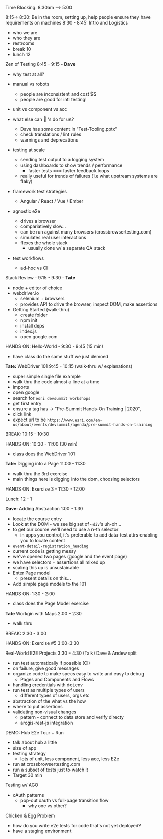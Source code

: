 Time Blocking: 8:30am --> 5:00

8:15-> 8:30: Be in the room, setting up, help people ensure they have requirements on machines
8:30 - 8:45: Intro and Logistics
- who we are
- who they are
- restrooms
- break 10
- lunch 12

Zen of Testing 8:45 - 9:15 - **Dave**
- why test at all?
- manual vs robots
  - people are inconsistent and cost $$
  - people are good for intl testing!
- unit vs component vs acc
- what else can 🤖 's do for us?
   - Dave has some content in "Test-Tooling.pptx"
   - check translations / lint rules
   - warnings and deprecations
- testing at scale
   - sending test output to a logging system 
   - using dashboards to show trends / performance
      - faster tests === faster feedback loops
   - really useful for trends of failures (i.e what upstream systems are flaky) 
 
- framework test strategies
  - Angular / React / Vue / Ember
- agnostic e2e
  - drives a browser
  - compariatively slow... 
  - can be run against many browsers (crossbrowsertesting.com)
  - simulates real user interactions
  - flexes the whole stack
    - usually done w/ a separate QA stack
- test workflows
  - ad-hoc vs CI   
  
Stack Review - 9:15 - 9:30 - **Tate**
- node + editor of choice
- webdriver.io
  - selenium + browsers
  - provides API to drive the browser, inspect DOM, make assertions
- Getting Started (walk-thru)
  - create folder
  - npm init
  - install deps
  - index.js
  - open google.com

HANDS ON: Hello-World - 9:30 - 9:45 (15 min)
- have class do the same stuff we just demoed

**Tate:** WebDriver 101 9:45 - 10:15 (walk-thru w/ explanations)
- super simple single file example
- walk thru the code almost a line at a time
- imports
- open google
- search for `esri devsummit workshops`
- get first entry
- ensure a tag has -> "Pre-Summit Hands-On Training | 2020", 
- click link
- expect url to be `https://www.esri.com/en-us/about/events/devsummit/agenda/pre-summit-hands-on-training`


BREAK: 10:15 - 10:30

HANDS ON: 10:30 - 11:00 (30 min) 
- class does the WebDriver 101

**Tate:** Digging into a Page 11:00 - 11:30
- walk thru the 3rd exercise
- main things here is digging into the dom, choosing selectors


HANDS ON: Exercise 3 - 11:30 - 12:00

Lunch: 12 - 1

**Dave:** Adding Abstraction 1:00 - 1:30
- locate the course entry
- Look at the DOM - we see big set of `<div`'s uh-oh...
- to get our course we'll need to use a n-th selector
  - in apps you control, it's preferable to add data-test attrs enabling you to locate content
- `event-detail-registration_heading`
- current code is getting messy
- we've opened two pages (google and the event page)
- we have selectors + assertions all mixed up
- scaling this up is unsustainable 
- Enter Page model
  - present details on this...
- Add simple page models to the 101

HANDS ON: 1:30 - 2:00
- class does the Page Model exercise

**Tate** Workgin with Maps 2:00 - 2:30
- walk thru

BREAK: 2:30 - 3:00

HANDS ON: Exercise #5 3:00-3:30


Real-World E2E Projects 3:30 - 4:30 (Talk) Dave & Andew split
- run test automatically if possible (CI)
- on failure, give good messages
- organize code to make specs easy to write and easy to debug
  - Pages and Components and Flows   
- handling credentials with dot.env
- run test as multiple types of users
  - different types of users, orgs etc
- abstraction of the what vs the how
- where to put assertions
- validating non-visual changes
  - pattern - connect to data store and verify directy 
  - arcgis-rest-js integration 

DEMO: Hub E2e Tour + Run
- talk about hub a little
- size of app
- testing strategy
  - lots of unit, less component, less acc, less E2e
- run at crossbrowsertesting.com
- run a subset of tests just to watch it
- Target 30 min

Testing w/ AGO
- oAuth patterns
   - pop-out oauth vs full-page transition flow
       - why one vs other?

Chicken & Egg Problem
- how do you write e2e tests for code that's not yet deployed?
- have a staging environment
